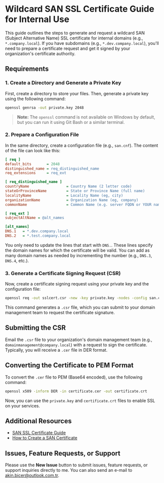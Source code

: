 # Wildcard SAN SSL Certificate Guide for Internal Use

This guide outlines the steps to generate and request a wildcard SAN (Subject Alternative Name) SSL certificate for internal domains (e.g., `*.company.local`). If you have subdomains (e.g., `*.dev.company.local`), you'll need to prepare a certificate request and get it signed by your organization's certificate authority.

## Requirements

### 1. Create a Directory and Generate a Private Key

First, create a directory to store your files. Then, generate a private key using the following command:

```bash
openssl genrsa -out private.key 2048
```

> **Note:** The `openssl` command is not available on Windows by default, but you can run it using Git Bash or a similar terminal.

### 2. Prepare a Configuration File

In the same directory, create a configuration file (e.g., `san.cnf`). The content of the file can look like this:

```ini
[ req ]
default_bits       = 2048
distinguished_name = req_distinguished_name
req_extensions     = req_ext

[ req_distinguished_name ]
countryName                 = Country Name (2 letter code)
stateOrProvinceName         = State or Province Name (full name)
localityName                = Locality Name (eg, city)
organizationName            = Organization Name (eg, company)
commonName                  = Common Name (e.g. server FQDN or YOUR name)

[ req_ext ]
subjectAltName = @alt_names

[alt_names]
DNS.1   = *.dev.company.local
DNS.2   = *.test.company.local
```

You only need to update the lines that start with `DNS.`. These lines specify the domain names for which the certificate will be valid. You can add as many domain names as needed by incrementing the number (e.g., `DNS.3`, `DNS.4`, etc.).

### 3. Generate a Certificate Signing Request (CSR)

Now, create a certificate signing request using your private key and the configuration file:

```bash
openssl req -out sslcert.csr -new -key private.key -nodes -config san.cnf
```

This command generates a `.csr` file, which you can submit to your domain management team to request the certificate signature.

## Submitting the CSR

Email the `.csr` file to your organization's domain management team (e.g., `domainmanagement@company.local`) with a request to sign the certificate. Typically, you will receive a `.cer` file in DER format.

## Converting the Certificate to PEM Format

To convert the `.cer` file to PEM (Base64 encoded), use the following command:

```bash
openssl x509 -inform DER -in certificate.cer -out certificate.crt
```

Now, you can use the `private.key` and `certificate.crt` files to enable SSL on your services.

## Additional Resources

- [SAN SSL Certificate Guide](https://geekflare.com/san-ssl-certificate/)
- [How to Create a SAN Certificate](https://gist.github.com/htekgulds/5b8247f6550902fc9d4b04c18e097ca1)

## Issues, Feature Requests, or Support
Please use the **New Issue** button to submit issues, feature requests, or support inquiries directly to me. You can also send an e-mail to [akin.bicer@outlook.com.tr](mailto:akin.bicer@outlook.com.tr).
